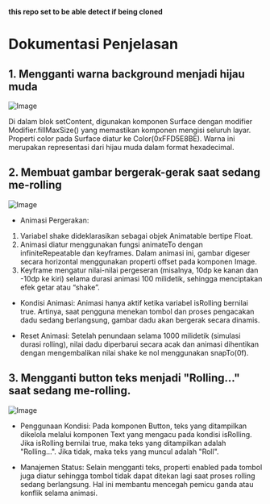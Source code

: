 **this repo set to be able detect if being cloned**

# Dokumentasi Penjelasan

## 1. Mengganti warna background menjadi hijau muda

![Image](https://github.com/user-attachments/assets/83d3f483-ccb9-498e-8a18-57c09c889fdd)

Di dalam blok setContent, digunakan komponen Surface dengan modifier Modifier.fillMaxSize() yang memastikan komponen mengisi seluruh layar. Properti color pada Surface diatur ke Color(0xFFD5E8BE). Warna ini merupakan representasi dari hijau muda dalam format hexadecimal.

## 2. Membuat gambar bergerak-gerak saat sedang me-rolling

![Image](https://github.com/user-attachments/assets/8f800662-12a7-40ad-aef4-4154d9fb2d2f)

- Animasi Pergerakan:
1) Variabel shake dideklarasikan sebagai objek Animatable bertipe Float.
2) Animasi diatur menggunakan fungsi animateTo dengan infiniteRepeatable dan keyframes. Dalam animasi ini, gambar digeser secara horizontal menggunakan properti offset pada komponen Image.
3) Keyframe mengatur nilai-nilai pergeseran (misalnya, 10dp ke kanan dan -10dp ke kiri) selama durasi animasi 100 milidetik, sehingga menciptakan efek getar atau “shake”.

- Kondisi Animasi:
Animasi hanya aktif ketika variabel isRolling bernilai true. Artinya, saat pengguna menekan tombol dan proses pengacakan dadu sedang berlangsung, gambar dadu akan bergerak secara dinamis.

- Reset Animasi:
Setelah penundaan selama 1000 milidetik (simulasi durasi rolling), nilai dadu diperbarui secara acak dan animasi dihentikan dengan mengembalikan nilai shake ke nol menggunakan snapTo(0f).

## 3. Mengganti button teks menjadi "Rolling..." saat sedang me-rolling.

![Image](https://github.com/user-attachments/assets/8ae4c3a4-82dd-46ca-a660-a7b985248fcb)

- Penggunaan Kondisi:
Pada komponen Button, teks yang ditampilkan dikelola melalui komponen Text yang mengacu pada kondisi isRolling. Jika isRolling bernilai true, maka teks yang ditampilkan adalah "Rolling...". Jika tidak, maka teks yang muncul adalah "Roll".

- Manajemen Status:
Selain mengganti teks, properti enabled pada tombol juga diatur sehingga tombol tidak dapat ditekan lagi saat proses rolling sedang berlangsung. Hal ini membantu mencegah pemicu ganda atau konflik selama animasi.
